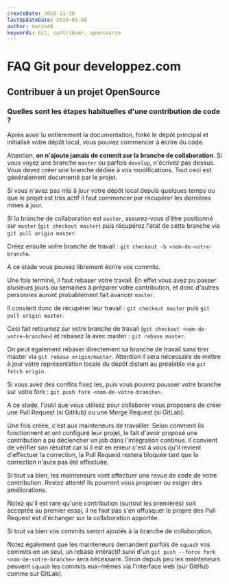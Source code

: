 ```yaml
---
createDate: 2018-11-19
lastUpdateDate: 2019-03-08
author: marco46
keywords: Git, contribuer, opensource
---
```


# FAQ Git pour developpez.com

## Contribuer à un projet OpenSource

### Quelles sont les étapes habituelles d'une contribution de code ?

Après avoir lu entièrement la documentation, forké le dépôt principal et initialisé votre dépôt local, vous pouvez commencer à écrire du code.

Attention, **on n'ajoute jamais de commit sur la branche de collaboration**. Si vous voyez une branche `master` ou parfois `develop`, n'écrivez pas dessus.
Vous devez créer une branche dédiée à vos modifications. Tout ceci est généralement documenté par le projet.

Si vous n'avez pas mis à jour votre dépôt local depuis quelques temps ou que le projet est très actif il faut commencer par récupérer les dernières mises à jour.

Si la branche de collaboration est `master`, assurez-vous d'être positionné sur `master` (`git checkout master`) puis récupérez l'état de cette branche via `git pull origin master`.

Créez ensuite votre branche de travail : `git checkout -b <nom-de-votre-branche`.

A ce stade vous pouvez librement écrire vos commits.

Une fois terminé, il faut rebaser votre travail. En effet vous avez pu passer plusieurs jours ou semaines à préparer votre contribution, et donc d'autres personnes auront probablement fait avancer `master`.

Il convient donc de récupérer leur travail : `git checkout master` puis `git pull origin master`.

Ceci fait retournez sur votre branche de travail (`git checkout <nom-de-votre-branche>`) et rebasez là avec master : `git rebase master`.

On peut également rebaser directement sa branche de travail sans tirer master via `git rebase origin/master`.
Attention il sera nécessaire de mettre à jour votre représentation locale du dépôt distant au préalable via `git fetch origin`.

Si vous avez des conflits fixez les, puis vous pouvez pousser votre branche sur votre fork : `git push fork <nom-de-votre-branche>`.

A ce stade, l'outil que vous utilisez pour collaborer vous proposera de créer une Pull Request (si GitHub) ou une Merge Request (si GitLab).

Une fois créée, c'est aux mainteneurs de travailler.
Selon comment ils fonctionnent et ont configuré leur projet, le fait d'avoir proposé une contribution a pu déclencher un job dans l'intégration continue.
Il convient de vérifier son résultat car si il est en erreur c'est à vous qu'il revient d'effectuer la correction, la Pull Request restera bloquée tant que la correction n'aura pas été effectuée.

Si tout va bien, les mainteneurs vont effectuer une revue de code de votre contribution. Restez attentif ils pourront vous proposer ou exiger des améliorations.

Notez qu'il est rare qu'une contribution (surtout les premières) soit acceptée au premier essai, il ne faut pas s'en offusquer le propre des Pull Request est d'échanger sur la collaboration apportée.

Si tout va bien vos commits seront ajoutés à la branche de collaboration.

Notez également que les mainteneurs demandent parfois de `squash` vos commits en un seul, un rebase intéractif suivi d'un `git push --force fork <nom-de-votre-branche>` sera nécessaire.
Sinon depuis peu les mainteneurs peuvent `squash` les commits eux-mêmes via l'interface web (sur GitHub comme sur GitLab).
